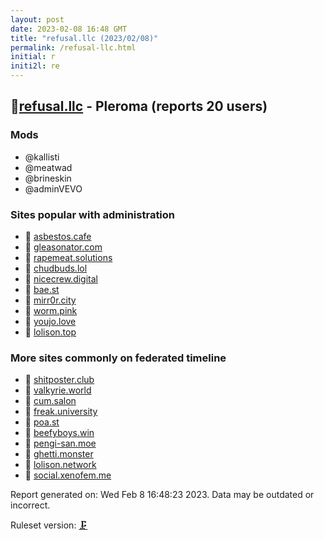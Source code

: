 ```yaml
---
layout: post
date: 2023-02-08 16:48 GMT
title: "refusal.llc (2023/02/08)"
permalink: /refusal-llc.html
initial: r
initi2l: re
---
```


## 🧸[refusal.llc](https://refusal.llc) - Pleroma (reports 20 users)

### Mods
 * @kallisti
 * @meatwad
 * @brineskin
 * @adminVEVO

### Sites popular with administration

* 🧸 [asbestos.cafe](/asbestos-cafe.html)
* 🧸 [gleasonator.com](/gleasonator-com.html)
* 🧸 [rapemeat.solutions](/rapemeat-solutions.html)
* 🧸 [chudbuds.lol](/chudbuds-lol.html)
* 🧸 [nicecrew.digital](/nicecrew-digital.html)
* 🧸 [bae.st](/bae-st.html)
* 🧸 [mirr0r.city](/mirr0r-city.html)
* 🧸 [worm.pink](/worm-pink.html)
* 🧸 [youjo.love](/youjo-love.html)
* 🧸 [lolison.top](/lolison-top.html)

### More sites commonly on federated timeline

* 🧸 [shitposter.club](/shitposter-club.html)
* 🐘 [valkyrie.world](/valkyrie-world.html)
* 🧸 [cum.salon](/cum-salon.html)
* 🧸 [freak.university](/freak-university.html)
* 🧸 [poa.st](/poa-st.html)
* 🧸 [beefyboys.win](/beefyboys-win.html)
* 🧸 [pengi-san.moe](/pengi-san-moe.html)
* 🧸 [ghetti.monster](/ghetti-monster.html)
* 🧸 [lolison.network](/lolison-network.html)
* 🐘 [social.xenofem.me](/social-xenofem-me.html)

Report generated on: Wed Feb  8 16:48:23 2023. Data may be outdated or incorrect.

Ruleset version: [🗜](/version-clamp)
